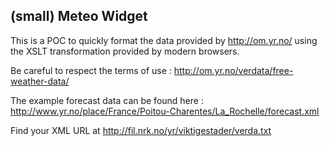 (small) Meteo Widget
--------------------

This is a POC to quickly format the data provided by 
http://om.yr.no/
using the XSLT transformation provided by modern browsers.

Be careful to respect the terms of use :
http://om.yr.no/verdata/free-weather-data/

The example forecast data can be found here :
http://www.yr.no/place/France/Poitou-Charentes/La_Rochelle/forecast.xml

Find your XML URL at 
http://fil.nrk.no/yr/viktigestader/verda.txt